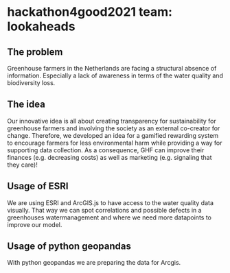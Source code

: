 # hackathon4good2021 team: lookaheads

## The problem
Greenhouse farmers in the Netherlands are facing a structural absence of information. Especially a lack of awareness in terms of the water quality and biodiversity loss. 

## The idea
Our innovative idea is all about creating transparency for sustainability for greenhouse farmers and involving the society as an external co-creator for change. Therefore, we developed an idea for a gamified rewarding system to encourage farmers for less environmental harm while providing a way for supporting data collection. As a consequence, GHF can improve their finances (e.g. decreasing costs) as well as marketing (e.g. signaling that they care)!

## Usage of ESRI
We are using ESRI and ArcGIS.js to have access to the water quality data visually. 
That way we can spot correlations and possible defects in a greenhouses watermanagement and where we need more datapoints to improve our model.

## Usage of python geopandas 
With python geopandas we are preparing the data for Arcgis. 

